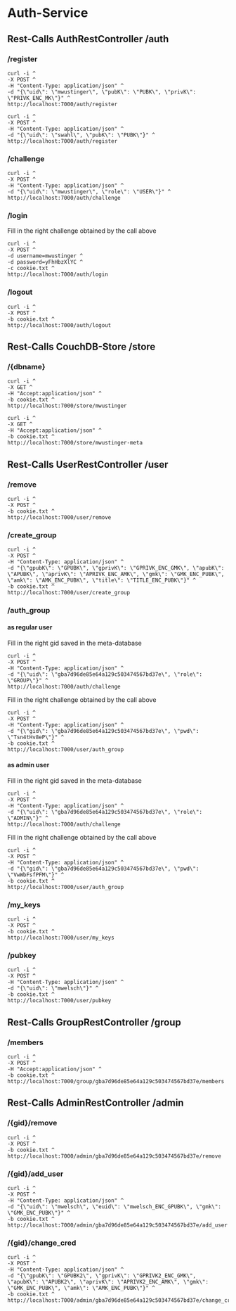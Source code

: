 # Auth-Service

## Rest-Calls AuthRestController /auth

### /register

```
curl -i ^
-X POST ^
-H "Content-Type: application/json" ^
-d "{\"uid\": \"mwustinger\", \"pubK\": \"PUBK\", \"privK\": \"PRIVK_ENC_MK\"}" ^
http://localhost:7000/auth/register

curl -i ^
-X POST ^
-H "Content-Type: application/json" ^
-d "{\"uid\": \"swahl\", \"pubK\": \"PUBK\"}" ^
http://localhost:7000/auth/register
```

### /challenge

```
curl -i ^
-X POST ^
-H "Content-Type: application/json" ^
-d "{\"uid\": \"mwustinger\", \"role\": \"USER\"}" ^
http://localhost:7000/auth/challenge
```

### /login

Fill in the right challenge obtained by the call above

```
curl -i ^
-X POST ^
-d username=mwustinger ^
-d password=yFhHbzXlYC ^
-c cookie.txt ^
http://localhost:7000/auth/login
```

### /logout

```
curl -i ^
-X POST ^
-b cookie.txt ^
http://localhost:7000/auth/logout
```

## Rest-Calls CouchDB-Store /store

### /{dbname}

```
curl -i ^
-X GET ^
-H "Accept:application/json" ^
-b cookie.txt ^
http://localhost:7000/store/mwustinger

curl -i ^
-X GET ^
-H "Accept:application/json" ^
-b cookie.txt ^
http://localhost:7000/store/mwustinger-meta
```

## Rest-Calls UserRestController /user

### /remove

```
curl -i ^
-X POST ^
-b cookie.txt ^
http://localhost:7000/user/remove
```

### /create_group

```
curl -i ^
-X POST ^
-H "Content-Type: application/json" ^
-d "{\"gpubK\": \"GPUBK\", \"gprivK\": \"GPRIVK_ENC_GMK\", \"apubK\": \"APUBK\", \"aprivK\": \"APRIVK_ENC_AMK\", \"gmk\": \"GMK_ENC_PUBK\", \"amk\": \"AMK_ENC_PUBK\", \"title\": \"TITLE_ENC_PUBK\"}" ^
-b cookie.txt ^
http://localhost:7000/user/create_group
```

### /auth_group

#### as regular user

Fill in the right gid saved in the meta-database

```
curl -i ^
-X POST ^
-H "Content-Type: application/json" ^
-d "{\"uid\": \"gba7d96de85e64a129c503474567bd37e\", \"role\": \"GROUP\"}" ^
http://localhost:7000/auth/challenge
```

Fill in the right challenge obtained by the call above

```
curl -i ^
-X POST ^
-H "Content-Type: application/json" ^
-d "{\"gid\": \"gba7d96de85e64a129c503474567bd37e\", \"pwd\": \"Tsn4tHv8eP\"}" ^
-b cookie.txt ^
http://localhost:7000/user/auth_group
```

#### as admin user

Fill in the right gid saved in the meta-database

```
curl -i ^
-X POST ^
-H "Content-Type: application/json" ^
-d "{\"uid\": \"gba7d96de85e64a129c503474567bd37e\", \"role\": \"ADMIN\"}" ^
http://localhost:7000/auth/challenge
```

Fill in the right challenge obtained by the call above

```
curl -i ^
-X POST ^
-H "Content-Type: application/json" ^
-d "{\"gid\": \"gba7d96de85e64a129c503474567bd37e\", \"pwd\": \"VwWbFsfPFM\"}" ^
-b cookie.txt ^
http://localhost:7000/user/auth_group
```

### /my_keys

```
curl -i ^
-X POST ^
-b cookie.txt ^
http://localhost:7000/user/my_keys
```

### /pubkey

```
curl -i ^
-X POST ^
-H "Content-Type: application/json" ^
-d "{\"uid\": \"mwelsch\"}" ^
-b cookie.txt ^
http://localhost:7000/user/pubkey
```

## Rest-Calls GroupRestController /group

### /members

```
curl -i ^
-X POST ^
-H "Accept:application/json" ^
-b cookie.txt ^
http://localhost:7000/group/gba7d96de85e64a129c503474567bd37e/members
```

## Rest-Calls AdminRestController /admin

### /{gid}/remove

```
curl -i ^
-X POST ^
-b cookie.txt ^
http://localhost:7000/admin/gba7d96de85e64a129c503474567bd37e/remove
```

### /{gid}/add_user

```
curl -i ^
-X POST ^
-H "Content-Type: application/json" ^
-d "{\"uid\": \"mwelsch\", \"euid\": \"mwelsch_ENC_GPUBK\", \"gmk\": \"GMK_ENC_PUBK\"}" ^
-b cookie.txt ^
http://localhost:7000/admin/gba7d96de85e64a129c503474567bd37e/add_user
```

### /{gid}/change_cred

```
curl -i ^
-X POST ^
-H "Content-Type: application/json" ^
-d "{\"gpubK\": \"GPUBK2\", \"gprivK\": \"GPRIVK2_ENC_GMK\", \"apubK\": \"APUBK2\", \"aprivK\": \"APRIVK2_ENC_AMK\", \"gmk\": \"GMK_ENC_PUBK\", \"amk\": \"AMK_ENC_PUBK\"}" ^
-b cookie.txt ^
http://localhost:7000/admin/gba7d96de85e64a129c503474567bd37e/change_cred
```